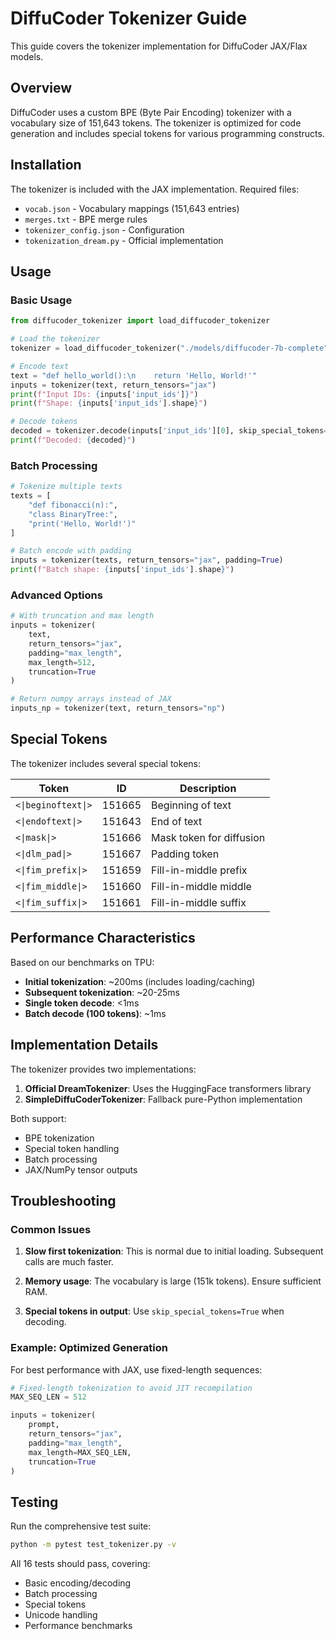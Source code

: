 # DiffuCoder Tokenizer Guide

This guide covers the tokenizer implementation for DiffuCoder JAX/Flax models.

## Overview

DiffuCoder uses a custom BPE (Byte Pair Encoding) tokenizer with a vocabulary size of 151,643 tokens. The tokenizer is optimized for code generation and includes special tokens for various programming constructs.

## Installation

The tokenizer is included with the JAX implementation. Required files:
- `vocab.json` - Vocabulary mappings (151,643 entries)
- `merges.txt` - BPE merge rules
- `tokenizer_config.json` - Configuration
- `tokenization_dream.py` - Official implementation

## Usage

### Basic Usage

```python
from diffucoder_tokenizer import load_diffucoder_tokenizer

# Load the tokenizer
tokenizer = load_diffucoder_tokenizer("./models/diffucoder-7b-complete")

# Encode text
text = "def hello_world():\n    return 'Hello, World!'"
inputs = tokenizer(text, return_tensors="jax")
print(f"Input IDs: {inputs['input_ids']}")
print(f"Shape: {inputs['input_ids'].shape}")

# Decode tokens
decoded = tokenizer.decode(inputs['input_ids'][0], skip_special_tokens=True)
print(f"Decoded: {decoded}")
```

### Batch Processing

```python
# Tokenize multiple texts
texts = [
    "def fibonacci(n):",
    "class BinaryTree:",
    "print('Hello, World!')"
]

# Batch encode with padding
inputs = tokenizer(texts, return_tensors="jax", padding=True)
print(f"Batch shape: {inputs['input_ids'].shape}")
```

### Advanced Options

```python
# With truncation and max length
inputs = tokenizer(
    text,
    return_tensors="jax",
    padding="max_length",
    max_length=512,
    truncation=True
)

# Return numpy arrays instead of JAX
inputs_np = tokenizer(text, return_tensors="np")
```

## Special Tokens

The tokenizer includes several special tokens:

| Token | ID | Description |
|-------|-----|-------------|
| `<\|beginoftext\|>` | 151665 | Beginning of text |
| `<\|endoftext\|>` | 151643 | End of text |
| `<\|mask\|>` | 151666 | Mask token for diffusion |
| `<\|dlm_pad\|>` | 151667 | Padding token |
| `<\|fim_prefix\|>` | 151659 | Fill-in-middle prefix |
| `<\|fim_middle\|>` | 151660 | Fill-in-middle middle |
| `<\|fim_suffix\|>` | 151661 | Fill-in-middle suffix |

## Performance Characteristics

Based on our benchmarks on TPU:

- **Initial tokenization**: ~200ms (includes loading/caching)
- **Subsequent tokenization**: ~20-25ms
- **Single token decode**: <1ms
- **Batch decode (100 tokens)**: ~1ms

## Implementation Details

The tokenizer provides two implementations:

1. **Official DreamTokenizer**: Uses the HuggingFace transformers library
2. **SimpleDiffuCoderTokenizer**: Fallback pure-Python implementation

Both support:
- BPE tokenization
- Special token handling
- Batch processing
- JAX/NumPy tensor outputs

## Troubleshooting

### Common Issues

1. **Slow first tokenization**: This is normal due to initial loading. Subsequent calls are much faster.

2. **Memory usage**: The vocabulary is large (151k tokens). Ensure sufficient RAM.

3. **Special tokens in output**: Use `skip_special_tokens=True` when decoding.

### Example: Optimized Generation

For best performance with JAX, use fixed-length sequences:

```python
# Fixed-length tokenization to avoid JIT recompilation
MAX_SEQ_LEN = 512

inputs = tokenizer(
    prompt,
    return_tensors="jax",
    padding="max_length",
    max_length=MAX_SEQ_LEN,
    truncation=True
)
```

## Testing

Run the comprehensive test suite:

```bash
python -m pytest test_tokenizer.py -v
```

All 16 tests should pass, covering:
- Basic encoding/decoding
- Batch processing
- Special tokens
- Unicode handling
- Performance benchmarks